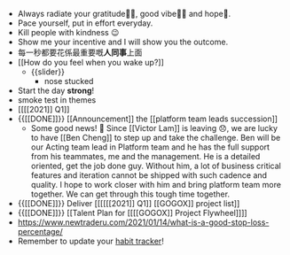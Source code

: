 - Always radiate your gratitude🙏🏻, good vibe👍🏻 and hope🌅.
- Pace yourself, put in effort everyday.
- Kill people with kindness 😉
- Show me your incentive and I will show you the outcome.
- 每一秒都要花係最重要嘅**人同事**上面
- [[How do you feel when you wake up?]]
    - {{slider}}
        - nose stucked
- Start the day **strong**!
- smoke test in themes
- [[[[2021]] Q1]]
- {{[[DONE]]}} [[Announcement]] the [[platform team leads succession]]
    - Some good news! 🎉 Since [[Victor Lam]] is leaving 😞, we are lucky to have [[Ben Cheng]] to step up and take the challenge. Ben will be our Acting team lead in Platform team and he has the full support from his teammates, me and the management. He is a detailed oriented, get the job done guy. Without him, a lot of business critical features and iteration cannot be shipped with such cadence and quality. I hope to work closer with him and bring platform team more together. We can get through this tough time together. 
- {{[[DONE]]}} Deliver [[[[[[2021]] Q1]] [[GOGOX]] project list]] 
- {{[[DONE]]}} [[Talent Plan for [[[[GOGOX]] Project Flywheel]]]]
- https://www.newtraderu.com/2021/01/14/what-is-a-good-stop-loss-percentage/
- Remember to update your [habit tracker](https://docs.google.com/spreadsheets/d/1rVOW_AvAsjRBhm2VjXzHcHkOJ14dviBUIPj3M5xvICs/edit#gid=1376149734)!
